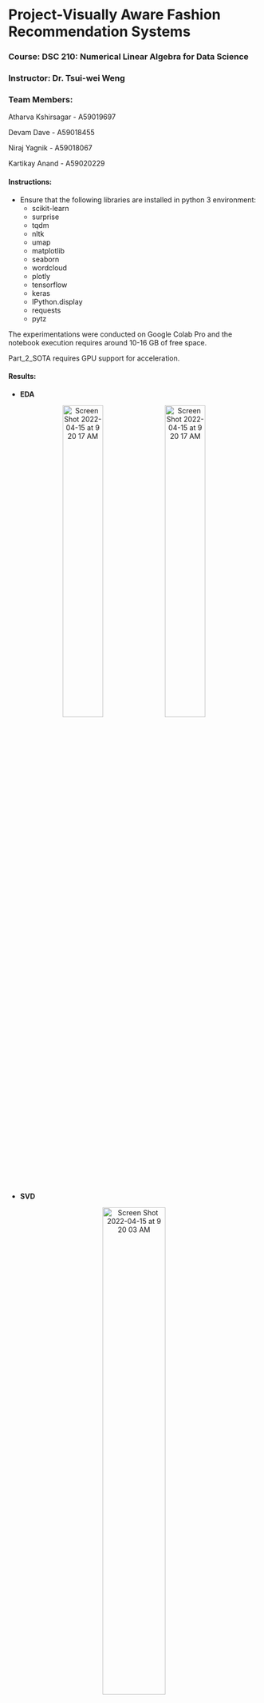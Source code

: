 # Project-Visually Aware Fashion Recommendation Systems
### Course: DSC 210: Numerical Linear Algebra for Data Science

### Instructor: Dr. Tsui-wei Weng

### Team Members:
Atharva Kshirsagar - A59019697

Devam Dave - A59018455

Niraj Yagnik - A59018067

Kartikay Anand - A59020229


#### Instructions:
* Ensure that the following libraries are installed in python 3 environment:
  - scikit-learn
  - surprise
  - tqdm
  - nltk
  - umap
  - matplotlib
  - seaborn
  - wordcloud
  - plotly
  - tensorflow
  - keras
  - IPython.display
  - requests
  - pytz
  
The experimentations were conducted on Google Colab Pro and the notebook execution requires around 10-16 GB of free space.

Part_2_SOTA requires GPU support  for acceleration.


#### Results:
* **EDA**
<p align="center">
<img width="40%" alt="Screen Shot 2022-04-15 at 9 20 17 AM" src="https://user-images.githubusercontent.com/34372501/206057354-cff176f2-c007-4cca-850d-888b4bceb331.png">
<img width="40%" alt="Screen Shot 2022-04-15 at 9 20 17 AM" src="https://user-images.githubusercontent.com/34372501/206057443-a617759e-cabf-4c9c-8a7a-2a14115e02a2.png">


* **SVD**



<p align="center">
 <img width="50%" alt="Screen Shot 2022-04-15 at 9 20 03 AM" src="https://user-images.githubusercontent.com/34372501/206057616-d82f5b3e-d8a1-4fa6-8ad2-5a25865a5786.png">
 <img width="50%" src="https://user-images.githubusercontent.com/34372501/206707655-0c18f138-437a-499a-ad5a-f63ea7f3b8dc.png">

 We were able to improve the performance after the presenation and these are out final reproducable results!

* **SVD vs SOTA**
 <p align="center">
 <img width="50%" alt="Screen Shot 2022-04-15 at 9 19 35 AM" src="https://user-images.githubusercontent.com/34372501/206057894-26bbd584-f995-4636-8c29-44dbe45f0744.png">


